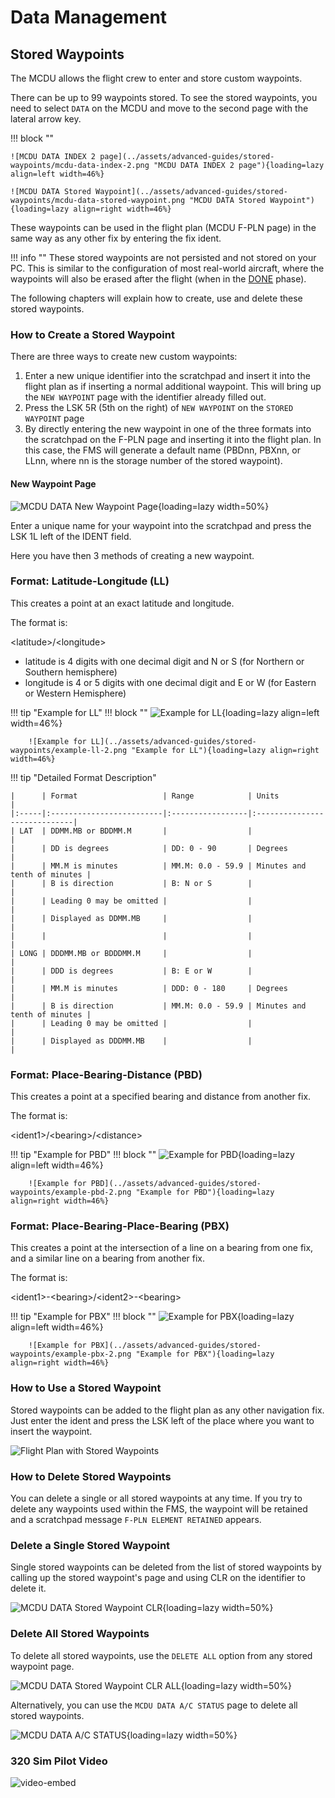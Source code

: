 # Data Management

## Stored Waypoints

The MCDU allows the flight crew to enter and store custom waypoints.

There can be up to 99 waypoints stored. To see the stored waypoints, you need to select `DATA` on the MCDU and move to the second page with the lateral arrow key.

!!! block ""

    ![MCDU DATA INDEX 2 page](../assets/advanced-guides/stored-waypoints/mcdu-data-index-2.png "MCDU DATA INDEX 2 page"){loading=lazy align=left width=46%}

    ![MCDU DATA Stored Waypoint](../assets/advanced-guides/stored-waypoints/mcdu-data-stored-waypoint.png "MCDU DATA Stored Waypoint"){loading=lazy align=right width=46%}

These waypoints can be used in the flight plan (MCDU F-PLN page) in the same way as any other fix by entering the fix ident.

!!! info ""
    These stored waypoints are not persisted and not stored on your PC. This is similar to the configuration of most real-world aircraft, where the waypoints will also be erased after the flight (when in the [DONE](../../airliner/flight-phases.md#done-phase) phase).

The following chapters will explain how to create, use and delete these stored waypoints.

### How to Create a Stored Waypoint

There are three ways to create new custom waypoints:

1. Enter a new unique identifier into the scratchpad and insert it into the flight plan as if inserting a normal additional waypoint. This will bring up the `NEW WAYPOINT` page with the identifier already filled out.
2. Press the LSK 5R (5th on the right) of `NEW WAYPOINT` on the `STORED WAYPOINT` page
3. By directly entering the new waypoint in one of the three formats into the scratchpad on the F-PLN page and inserting it into the flight plan. In this case, the FMS will generate a default name (PBDnn, PBXnn, or LLnn, where nn is the storage number of the stored waypoint).

#### New Waypoint Page

![MCDU DATA New Waypoint Page](../assets/advanced-guides/stored-waypoints/mcdu-data-new-waypoint-page.png "MCDU DATA New Waypoint Page"){loading=lazy width=50%}

Enter a unique name for your waypoint into the scratchpad and press the LSK 1L left of the IDENT field.

Here you have then 3 methods of creating a new waypoint.

### Format: Latitude-Longitude (LL)

This creates a point at an exact latitude and longitude.

The format is:

&lt;latitude&gt;/&lt;longitude&gt;

- latitude is 4 digits with one decimal digit and N or S (for Northern or Southern hemisphere)
- longitude is 4 or 5 digits with one decimal digit and E or W (for Eastern or Western Hemisphere)

!!! tip "Example for LL"
    !!! block ""
        ![Example for LL](../assets/advanced-guides/stored-waypoints/example-ll.png "Example for LL"){loading=lazy align=left width=46%}

        ![Example for LL](../assets/advanced-guides/stored-waypoints/example-ll-2.png "Example for LL"){loading=lazy align=right width=46%}

!!! tip "Detailed Format Description"

    |      | Format                   | Range            | Units                        |
    |:-----|:-------------------------|:-----------------|:-----------------------------|
    | LAT  | DDMM.MB or BDDMM.M       |                  |                              |
    |      | DD is degrees            | DD: 0 - 90       | Degrees                      |
    |      | MM.M is minutes          | MM.M: 0.0 - 59.9 | Minutes and tenth of minutes |
    |      | B is direction           | B: N or S        |                              |
    |      | Leading 0 may be omitted |                  |                              |
    |      | Displayed as DDMM.MB     |                  |                              |
    |      |                          |                  |                              |
    | LONG | DDDMM.MB or BDDDMM.M     |                  |                              |
    |      | DDD is degrees           | B: E or W        |                              |
    |      | MM.M is minutes          | DDD: 0 - 180     | Degrees                      |
    |      | B is direction           | MM.M: 0.0 - 59.9 | Minutes and tenth of minutes |
    |      | Leading 0 may be omitted |                  |                              |
    |      | Displayed as DDDMM.MB    |                  |                              |


### Format: Place-Bearing-Distance (PBD)

This creates a point at a specified bearing and distance from another fix.

The format is:

&lt;ident1&gt;/&lt;bearing&gt;/&lt;distance&gt;

!!! tip "Example for PBD"
    !!! block ""
        ![Example for PBD](../assets/advanced-guides/stored-waypoints/example-pbd.png "Example for PBD"){loading=lazy align=left width=46%}

        ![Example for PBD](../assets/advanced-guides/stored-waypoints/example-pbd-2.png "Example for PBD"){loading=lazy align=right width=46%}

### Format: Place-Bearing-Place-Bearing (PBX)

This creates a point at the intersection of a line on a bearing from one fix, and a similar line on a bearing from another fix.

The format is:

&lt;ident1&gt;-&lt;bearing&gt;/&lt;ident2&gt;-&lt;bearing&gt;

!!! tip "Example for PBX"
    !!! block ""
        ![Example for PBX](../assets/advanced-guides/stored-waypoints/example-pbx.png "Example for PBX"){loading=lazy align=left width=46%}

        ![Example for PBX](../assets/advanced-guides/stored-waypoints/example-pbx-2.png "Example for PBX"){loading=lazy align=right width=46%}

### How to Use a Stored Waypoint

Stored waypoints can be added to the flight plan as any other navigation fix. Just enter the ident and press the LSK left of the place where you want to insert the waypoint.

![Flight Plan with Stored Waypoints](../assets/advanced-guides/stored-waypoints/flight-plan-stored-waypoints.png "Flight Plan with Stored Waypoints")

### How to Delete Stored Waypoints

You can delete a single or all stored waypoints at any time. If you try to delete any waypoints used within the FMS, the waypoint will be retained and a scratchpad message `F-PLN ELEMENT RETAINED` appears.

### Delete a Single Stored Waypoint

Single stored waypoints can be deleted from the list of stored waypoints by calling up the stored waypoint's page and using CLR on the identifier to delete it.

![MCDU DATA Stored Waypoint CLR](../assets/advanced-guides/stored-waypoints/mcdu-data-stored-waypoint_clr.png "MCDU DATA Stored Waypoint CLR"){loading=lazy width=50%}

### Delete All Stored Waypoints

To delete all stored waypoints, use the `DELETE ALL` option from any stored waypoint page.

![MCDU DATA Stored Waypoint CLR ALL](../assets/advanced-guides/stored-waypoints/mcdu-data-stored-waypoint_clr_all.png "MCDU DATA Stored Waypoint CLR ALL"){loading=lazy width=50%}

Alternatively, you can use the `MCDU DATA A/C STATUS` page to delete all stored waypoints.

![MCDU DATA A/C STATUS](../assets/advanced-guides/stored-waypoints/mcdu-data-acstatus.png "MCDU DATA A/C STATUS"){loading=lazy width=50%}

### 320 Sim Pilot Video

![video-embed](https://www.youtube-nocookie.com/embed/qDM8Ijp--3o)